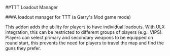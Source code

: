 ##TTT Loadout Manager

###A loadout manager for TTT (a Garry's Mod game mode)

This addon adds the ability for players to have individual loadouts.
With ULX integration, this can be restricted to different groups of players (e.g.: VIPS).
Players can select primary and secondary weapons to be equipped on round start, this prevents the need for players to travel the map and find the guns they prefer.